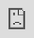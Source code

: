 ```yaml
---
title: "Modeling Vaccine Distribution"
date: "2020-12-18"
cover: https://imagedelivery.net/EipKtqu98OotgfhvKf6Eew/9bafb530-164e-496c-62da-ae7b874c3400/public
categories: 
  - "Simulation"
  - "Topic > Public Health"
  - "Topic > Policy"
---
```


In a true feat of modern medicine, at least three working COVID-19 vaccines have now been announced by pharmaceutical giants. Multiple countries have approved them for use, and now that one challenge has been overcome, governments around the world will have to contend with new problems which exist outside of the laboratory:

1. With constraints on manufacturing and logistics, which demographic cohorts should be inoculated first?
2. Once the vaccine is being produced in large enough quantities, how will decision-makers solve the challenge of distributing it throughout both densely populated urban areas and rural communities? Since these vaccines are challenging (to differing degrees) to store, and distribution cannot only happen at locations where vaccines are stored, a multi-step supply chain is needed.
3. How will local communities maintain their supply chain when distribution and storage cannot occur most efficiently in the same locations?

![](images/banner.png)

We’ve constructed a HASH simulation to help understand these complexities. You can [find it on hIndex](https://hash.ai/@hash/vaccination-supply-coordination) and follow along. A simulation like this interactively allows community decision-makers explore multiple distribution plans and make quantitative decisions to preempt scenarios where not enough vaccines are delivered, or too many vaccines are perishing due to storage challenges.

<iframe style="position: absolute; top: 0; left: 0;" src="https://core.hash.ai/embed.html?project=%40hash%2Fvaccination-supply-coordination&amp;ref=stable" scrolling="auto" width="100%" height="100%" frameborder="0"></iframe>

# The Model

This [Vaccine Supply Coordination model](https://hash.ai/@hash/vaccination-supply-coordination) is an extension of our [Flexible Supply Chain model](https://hash.ai/@hash/flexible-supply-chain). It simulates the distribution of a vaccine on an hourly scale to a community through three different types of agents: distribution centers, medical facilities, and a vaccine source.

![](images/sim.png)

#### The Agents

There are three types of agents in the model. In our example  they are all initialized in random locations across the simulation grid. Real-world policymakers may choose to use actual location data in conjunction with HASH’s [geospatial](https://docs.hash.ai/core/views#geospatial) functionality. 

- Distribution centers represent locations at which vaccines are being regularly administered to the public, but which lack the ability to store vaccines at their required conditions. These locations may be schools, workplaces, and mobile vaccination clinics. Distribution centers are much more numerous and accessible to people in the community than medical facilities are.

![](images/distributor.png)

Distribution centers, with a green bar whose height represents the current stock of usable vaccines

- Medical facilities are locations which have the resources and capability to store large quantities of vaccines at the proper conditions. These facilities may include public pharmacies, hospitals, and other large healthcare organizations and clinics. These facilities are far less common and accessible to people in the community.

![](https://lh4.googleusercontent.com/qN6TMi8BID5ll8aKdyGsol7vYwYLncsppZqgYqjzzV7QdHxecF5tpazz2mOq2887ja9lvbubeDeIRVt_cKBTgX2BM0hQDGGhrKnkkZ_xMYNvrtD-obnYBxD-WPaiQZ9L3YlCizEa)

Medical facilities, with a blue bar whose height represents the current stock of stored vaccines

- The vaccine source represents the incoming supply. Since we’re interested in exploring the challenges of effective distribution even when supplies are not limited, the amount of vaccines available is not throttled.

![](https://lh6.googleusercontent.com/lQDHhzCSpzcCVrzZdBIf_Nas4nv3ZyDfHxnTXfZ20QLrIPIokc2z3kwQAmUkRHeI2PIlI3ZmWfJeGKcn8cQtSEq7MHkYtWziDvObhH9u1dhLo3deJ1wc3wKlEYz5L8FRrrgChjj6)

#### **The Supply Chain**

Because this simulation is based on the [Flexible Supply Chain](https://hash.ai/@hash/flexible-supply-chain) model, a key built-in feature is the ability for certain agents to source from and deliver to multiple different destinations.

Distributors place orders in an attempt to match the average demand for vaccines that they are observing. They track the number of patients that attempt to receive a vaccine each day and attempt to order an amount equal to that daily count multiplied by the `avg_order_ratio` scaling factor, located in the **globals.json** file. This factor represents how conservative the model is being, in an attempt to minimize unused vaccines perishing.

Distributors select a medical facility to source from based on two factors: minimizing the distance from its location, and maximizing the facility’s current level of stock. Agents will reassess these considerations each time they place an order.

![](https://lh6.googleusercontent.com/IIvmRX7xbu_EvV_d80r11642G_5tMp7yQVNWVJgRWyG093JXGNdKSSJPy_r869o8CTBb1FZwH9P0-ml5rwEJ_fbHzndKQFtBrzx1xJvrvgy-03458tHi4Mvy6iyRlLKIZpCgc8qT)

Global variables that determine simulation behavior

Medical facilities place orders in an attempt to maintain a certain level of stock, determined by the `desired_stock` global variable. They can only order in batches of 5000 doses. When they order they simply attempt to make up the difference between their current and desired stock.

In this simulation, we’ve increased the realism of the model by restricting the timing of ordering and delivering. Medical facilities may only place orders once every week, and receive their order at the beginning of the following week. Distribution centers must place their order before the afternoon, and only receive it at the beginning of the following day. We use the **@hash/counter/counter.rs** and **week\_counter.js** behaviors to track this timing, and the **calculate\_order.js** behavior to impose restrictions.

#### **Vaccination Behavior**

Demand is generated with a Poisson distribution representing patient arrivals. Each distribution center is generated with a different arrival rate, based on a lognormal distribution to better approximate typical population patterns.

The **vaccination.js** and **perish.js** behaviors reduce the stock of vaccines at distribution centers. The perish behavior causes a distributor to lose all unused vaccines at the end of the day, while the vaccination behavior handles the vaccination and patient throughput, which is determined based on the staffing of the location. Understaffed locations request personnel transfers from locations that are able to meet and exceed their current patient demand levels. Overstaffed locations always comply with these requests.

## Experimenting With Our Model

For this simulation, we’re going to use experiments to understand the effects of certain distribution choices. We’ll try to understand the tradeoff between maintaining larger amounts of stock in order to ensure that the rate of vaccinations can remain as high as possible, and attempting to minimize costs, storage needs, and perished vaccines.

![](https://lh5.googleusercontent.com/myiyb8oCMt6r1jFJG5F7XSkJjEXOnIkgAN2c8Vaz6Y78rx0vxnQ-dRY5e8BX4NYWScJS2OOpXWM841sG5LQb6hFkUHX8-SodoxtaIgNpOn10PQYd6Sv7GlPMG3_EagfECovoihhh)

Experiment definitions in hCore

#### **Distributor Ordering Decisions**

The first question we’d like to answer is how conservative the distribution centers should be when placing their daily orders for vaccines. This is determined by the value of the `avg_order_ratio` global variable. A value of 1.0 would mean that the location orders enough vaccines to exactly match the average demand it sees. Lower values would represent a more conservative choice, since it attempts to ensure that no vaccines go to waste at the end of the day. 

We’ll define an experiment that runs our simulation for 1000 steps (or roughly 100 days) that sweeps that value from 0.8 to 1.2, and attempt to find an optimal value. We’ll attempt to minimize two negative metrics: the number of vaccines that perish and the number of people who attempt to receive a vaccine but are turned away. By plotting the two metrics against each other we can create a tradeoff curve.

![](https://lh4.googleusercontent.com/_KoOn4S4wWnNwQq3tzARlPGXwSWyVfLJBA1ST32H3mtq8096v5zOrQNkFihkDAZakUecchUlqU9ljZxoj2e-O_IUczt7juHDYxKdiTWkmo2ldXpabPlFQf6Z58vlL0pRgzPMErun "Chart")

Plotting the tradeoff between patients turned away and vaccines perished

There is no clear visual answer as to the best `avg_order_ratio` value, but our simulation clarifies  what quantitative tradeoffs exist in this scenario. If decision-makers decide to place a premium on letting very few vaccines go to waste, then they might choose to use a value of 0.8, accepting that vaccination will not necessarily proceed as quickly in this scenario.

If decision-makers are interested in coming to a more optimized solution, they might take a look at a different graph. By plotting each metric individually we can see that a value around 0.9 or 0.95 for `avg_order_ratio` ensures that it reduces both of our chosen metrics to around 25% of their maximum possible values, a huge improvement over some of the edge cases. We’ll set `avg_order_ratio` to 0.95 in our **globals.js** file, representing a slightly conservative answer to our original question, and continue with our next experiment.

![](https://lh4.googleusercontent.com/3wrvax7oj4JZLSBCeAuw0EidQH_xO_gHc029aCf_s4d93cb7hRVDb_Iv8qWfSKPeWG3eXuHFlDAIbWIdxLbYdj4IDb8HdGe4BachkLhPqmAOYtDAd9mFYpdsL1Bdl47b-Qn9NJfy "Chart")

#### **Medical Facility Ordering Decisions**

The second question we’d like to answer for this particular community is what level of stock medical facilities should try to maintain. To find an answer, we can run a sweep of the `desired_stock` global variable and see how it affects the negative metrics of our simulation.

Our sweep from 10,000 to 40,000 seems to show a distinct change in behavior in the very lowest value. Most of the runs produce a similar plot to the one below, which was generated with a desired stock of 15,000. We see constant rates of patients turned away and vaccines perishing.

![](https://lh6.googleusercontent.com/_TRh7X64_H14OU7oYCmm9Zum3G2W95yl3WeBcCZIaRYe9Z-DEPlQ3IfIDE13ibE4gWEhchVelDRGysVDsnEitPofzGTV8V4secdNCh_uX27qU_s221BqA-VPgbcfBi5TEgZbk3Y0)

Tracking the total number of patients turned away, and vaccines that have perished

However, when the desired stock is set to 10,000 the simulation hits an inflection point and the rate of patients being turned away increases drastically.

![](https://lh4.googleusercontent.com/K_ztwabFvfH-H4JNgfXQmen4WQLivPBOVe4SwsmhvVnWuLT5oUJnPoYgVIMmKXMHdtoZ_H1wSck9qABVSR3n10qvPMXz-40CsNLhsVrZDuX7Pq4Gg49EY21LgUFxAgPlwhr7hyez)

A distinct shift in behavior when desired stock is set to 10,000

To find the optimal value, we’d like to minimize the desired stock as much as possible to reduce the costs for vaccine transport and storage. Refining our experiment by zooming in on the range from 10,000 to 15,000 lets us see that we can even bring the desired stock down to 11,000 without seeing the sharp increase in undersupplied distribution centers.

We’ve managed to optimize two of the essential variables that determine the behavior of this system, and can influence planning and implementation of a vaccine roll-out in this community.

## Fork It

There are many other parameters that can be adjusted in this model. You can drastically change the outcome by adjusting the ratio of distribution centers to medical facilities, which could reflect the differences between affluent and poorer communities. If you want to try it out, simply [open up the model in hCore](https://core.hash.ai/@hash/vaccination-supply-coordination/stable), and fork the simulation by pressing `Cmd` + `S` (on Mac) or `Ctrl` + `S` (on PC).
